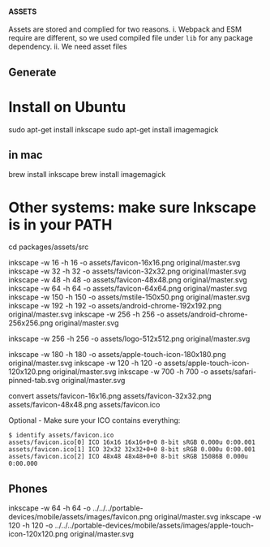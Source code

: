 
#### ASSETS
Assets are stored and complied for two reasons.
i. Webpack and ESM require are different, so we used compiled file under `lib` for any package dependency.
ii. We need asset files 
## Generate 

# Install on Ubuntu
sudo apt-get install inkscape
sudo apt-get install imagemagick

## in mac
brew install inkscape
brew install imagemagick
# Other systems: make sure Inkscape is in your PATH
cd packages/assets/src

inkscape -w 16 -h 16 -o assets/favicon-16x16.png original/master.svg
inkscape -w 32 -h 32 -o assets/favicon-32x32.png original/master.svg
inkscape -w 48 -h 48 -o assets/favicon-48x48.png original/master.svg
inkscape -w 64 -h 64 -o assets/favicon-64x64.png original/master.svg
inkscape -w 150 -h 150 -o assets/mstile-150x50.png original/master.svg
inkscape -w 192 -h 192 -o assets/android-chrome-192x192.png original/master.svg
inkscape -w 256 -h 256 -o assets/android-chrome-256x256.png original/master.svg

inkscape -w 256 -h 256 -o assets/logo-512x512.png original/master.svg

inkscape -w 180 -h 180 -o assets/apple-touch-icon-180x180.png original/master.svg
inkscape -w 120 -h 120 -o assets/apple-touch-icon-120x120.png original/master.svg
inkscape -w 700 -h 700 -o assets/safari-pinned-tab.svg original/master.svg

convert assets/favicon-16x16.png assets/favicon-32x32.png assets/favicon-48x48.png assets/favicon.ico

Optional - Make sure your ICO contains everything:
```
$ identify assets/favicon.ico
assets/favicon.ico[0] ICO 16x16 16x16+0+0 8-bit sRGB 0.000u 0:00.001
assets/favicon.ico[1] ICO 32x32 32x32+0+0 8-bit sRGB 0.000u 0:00.001
assets/favicon.ico[2] ICO 48x48 48x48+0+0 8-bit sRGB 15086B 0.000u 0:00.000
```


Phones
--
inkscape -w 64 -h 64 -o ../../../portable-devices/mobile/assets/images/favicon.png original/master.svg
inkscape -w 120 -h 120 -o ../../../portable-devices/mobile/assets/images/apple-touch-icon-120x120.png original/master.svg
